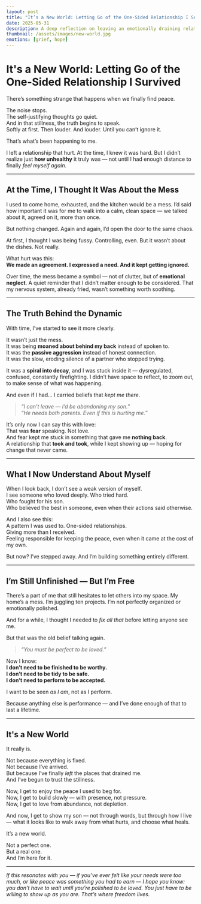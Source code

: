 ```yaml
---
layout: post
title: "It’s a New World: Letting Go of the One-Sided Relationship I Survived"
date: 2025-05-31
description: A deep reflection on leaving an emotionally draining relationship, reclaiming peace, and learning to live unfinished, unpolished, and free.
thumbnail: /assets/images/new-world.jpg
emotions: [grief, hope]
---
```


# It's a New World: Letting Go of the One-Sided Relationship I Survived

There’s something strange that happens when we finally find peace.

The noise stops.  
The self-justifying thoughts go quiet.  
And in that stillness, the truth begins to speak.  
Softly at first. Then louder. And louder. Until you can’t ignore it.

That’s what’s been happening to me.

I left a relationship that hurt. At the time, I knew it was hard. But I didn’t realize just **how unhealthy** it truly was — not until I had enough distance to finally *feel myself again*.

---

## At the Time, I Thought It Was About the Mess

I used to come home, exhausted, and the kitchen would be a mess. I’d said how important it was for me to walk into a calm, clean space — we talked about it, agreed on it, more than once.

But nothing changed. Again and again, I’d open the door to the same chaos.

At first, I thought I was being fussy. Controlling, even. But it wasn’t about the dishes. Not really.

What hurt was this:  
**We made an agreement. I expressed a need. And it kept getting ignored.**

Over time, the mess became a symbol — not of clutter, but of **emotional neglect**. A quiet reminder that I didn’t matter enough to be considered. That my nervous system, already fried, wasn’t something worth soothing.

---

## The Truth Behind the Dynamic

With time, I’ve started to see it more clearly.

It wasn’t just the mess.  
It was being **moaned about behind my back** instead of spoken to.  
It was the **passive aggression** instead of honest connection.  
It was the slow, eroding silence of a partner who stopped trying.

It was a **spiral into decay**, and I was stuck inside it — dysregulated, confused, constantly firefighting. I didn’t have space to reflect, to zoom out, to make sense of what was happening.

And even if I had… I carried beliefs that *kept me there*.

> *“I can’t leave — I’d be abandoning my son.”*  
> *“He needs both parents. Even if this is hurting me.”*

It’s only now I can say this with love:  
That was **fear** speaking. Not love.  
And fear kept me stuck in something that gave me **nothing back**.  
A relationship that **took and took**, while I kept showing up — hoping for change that never came.

---

## What I Now Understand About Myself

When I look back, I don’t see a weak version of myself.  
I see someone who loved deeply. Who tried hard.  
Who fought for his son.  
Who believed the best in someone, even when their actions said otherwise.

And I also see this:  
A pattern I was used to. One-sided relationships.  
Giving more than I received.  
Feeling responsible for keeping the peace, even when it came at the cost of my own.

But now? I’ve stepped away. And I’m building something entirely different.

---

## I’m Still Unfinished — But I’m Free

There’s a part of me that still hesitates to let others into my space. My home’s a mess. I’m juggling ten projects. I’m not perfectly organized or emotionally polished.

And for a while, I thought I needed to *fix all that* before letting anyone see me.

But that was the old belief talking again.

> *“You must be perfect to be loved.”*

Now I know:  
**I don’t need to be finished to be worthy.**  
**I don’t need to be tidy to be safe.**  
**I don’t need to perform to be accepted.**

I want to be seen *as I am*, not as I perform.

Because anything else is performance — and I’ve done enough of that to last a lifetime.

---

## It's a New World

It really is.

Not because everything is fixed.  
Not because I’ve arrived.  
But because I’ve finally *left* the places that drained me.  
And I’ve begun to trust the stillness.

Now, I get to enjoy the peace I used to beg for.  
Now, I get to build slowly — with presence, not pressure.  
Now, I get to love from abundance, not depletion.

And now, I get to show my son — not through words, but through how I live — what it looks like to walk away from what hurts, and choose what heals.

It’s a new world.

Not a perfect one.  
But a real one.  
And I’m here for it.

---

*If this resonates with you — if you’ve ever felt like your needs were too much, or like peace was something you had to earn — I hope you know: you don’t have to wait until you’re polished to be loved. You just have to be willing to show up as you are. That’s where freedom lives.*
